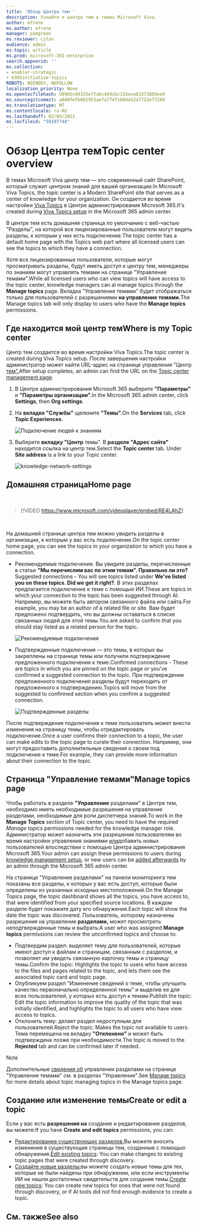 ```yaml
---
title: 'Обзор Центра тем '
description: Узнайте о центре тем в темах Microsoft Viva.
author: efrene
ms.author: efrene
manager: pamgreen
ms.reviewer: cjtan
audience: admin
ms.topic: article
ms.prod: microsoft-365-enterprise
search.appverid: ''
ms.collection:
- enabler-strategic
- m365initiative-topics
ROBOTS: NOINDEX, NOFOLLOW
localization_priority: None
ms.openlocfilehash: d9965c04335e77abc449cbc155ece63372869ee9
ms.sourcegitcommit: a048fefb081953aefa7747c08da52a7722e77288
ms.translationtype: MT
ms.contentlocale: ru-RU
ms.lasthandoff: 02/04/2021
ms.locfileid: "50107748"
---
```

# <a name="topic-center-overview"></a><span data-ttu-id="50cd0-103">Обзор Центра тем</span><span class="sxs-lookup"><span data-stu-id="50cd0-103">Topic center overview</span></span>


<span data-ttu-id="50cd0-104">В темах Microsoft Viva центр тем — это современный сайт SharePoint, который служит центром знаний для вашей организации.</span><span class="sxs-lookup"><span data-stu-id="50cd0-104">In Microsoft Viva Topics, the topic center is a Modern SharePoint site that serves as a center of knowledge for your organization.</span></span> <span data-ttu-id="50cd0-105">Он создается во время настройки [Viva Topics](set-up-topic-experiences.md) в Центре администрирования Microsoft 365.</span><span class="sxs-lookup"><span data-stu-id="50cd0-105">It's created during [Viva Topics setup](set-up-topic-experiences.md) in the Microsoft 365 admin center.</span></span>

<span data-ttu-id="50cd0-106">В центре тем есть домашняя страница по умолчанию с веб-частью "Разделы", на которой все лицензированные пользователи могут видеть разделы, к которым у них есть подключение.</span><span class="sxs-lookup"><span data-stu-id="50cd0-106">The topic center has a default home page with the Topics web part where all licensed users can see the topics to which they have a connection.</span></span> 

<span data-ttu-id="50cd0-107">Хотя все лицензированные пользователи, которые могут просматривать разделы, будут иметь доступ  к центру тем, менеджеры по знаниям могут управлять темами на странице "Управление темами".</span><span class="sxs-lookup"><span data-stu-id="50cd0-107">While all licensed users who can view topics will have access to the topic center, knowledge managers can al manage topics through the **Manage topics** page.</span></span> <span data-ttu-id="50cd0-108">Вкладка "Управление темами" будет отображаться только для пользователей с разрешениями **на управление темами.**</span><span class="sxs-lookup"><span data-stu-id="50cd0-108">The Manage topics tab will only display to users who have the **Manage topics** permissions.</span></span> 

## <a name="where-is-my-topic-center"></a><span data-ttu-id="50cd0-109">Где находится мой центр тем</span><span class="sxs-lookup"><span data-stu-id="50cd0-109">Where is my Topic center</span></span>

<span data-ttu-id="50cd0-110">Центр тем создается во время настройки Viva Topics.</span><span class="sxs-lookup"><span data-stu-id="50cd0-110">The topic center is created during Viva Topics setup.</span></span> <span data-ttu-id="50cd0-111">После завершения настройки администратор может найти URL-адрес на странице управления "Центр [тем".](https://docs.microsoft.com/microsoft-365/knowledge/topic-experiences-administration#to-access-topics-management-settings)</span><span class="sxs-lookup"><span data-stu-id="50cd0-111">After setup completes, an admin can find the URL on the [Topic center management page](https://docs.microsoft.com/microsoft-365/knowledge/topic-experiences-administration#to-access-topics-management-settings).</span></span>


1. <span data-ttu-id="50cd0-112">В Центре администрирования Microsoft 365 выберите **"Параметры"** и **"Параметры организации".**</span><span class="sxs-lookup"><span data-stu-id="50cd0-112">In the Microsoft 365 admin center, click **Settings**, then **Org settings**.</span></span>
2. <span data-ttu-id="50cd0-113">На **вкладке "Службы"** щелкните **"Темы".**</span><span class="sxs-lookup"><span data-stu-id="50cd0-113">On the **Services** tab, click **Topic Experiences**.</span></span>

    ![Подключение людей к знаниям](../media/admin-org-knowledge-options-completed.png) </br>

3. <span data-ttu-id="50cd0-115">Выберите **вкладку "Центр** темы". В **разделе "Адрес сайта"** находится ссылка на центр тем.</span><span class="sxs-lookup"><span data-stu-id="50cd0-115">Select the **Topic center** tab. Under **Site address** is a link to your Topic center.</span></span>

    ![knowledge-network-settings](../media/knowledge-network-settings-topic-center.png) </br>



## <a name="home-page"></a><span data-ttu-id="50cd0-117">Домашняя страница</span><span class="sxs-lookup"><span data-stu-id="50cd0-117">Home page</span></span>

</br>

> [!VIDEO https://www.microsoft.com/videoplayer/embed/RE4LAhZ]  

</br>


<span data-ttu-id="50cd0-118">На домашней странице центра тем можно увидеть разделы в организации, к которым у вас есть подключение.</span><span class="sxs-lookup"><span data-stu-id="50cd0-118">On the topic center home page, you can see the topics in your organization to which you have a connection.</span></span>

- <span data-ttu-id="50cd0-119">Рекомендуемые подключения. Вы увидите разделы, перечисленные в статье **"Мы перечислим вас по этим темам". Правильно ли это?**</span><span class="sxs-lookup"><span data-stu-id="50cd0-119">Suggested connections - You will see topics listed under **We've listed you on these topics. Did we get it right?**.</span></span> <span data-ttu-id="50cd0-120">В этих разделах предлагается подключение к теме с помощью ИИ.</span><span class="sxs-lookup"><span data-stu-id="50cd0-120">These are topics in which your connection to the topic has been suggested through AI.</span></span> <span data-ttu-id="50cd0-121">Например, вы можете быть автором связанного файла или сайта.</span><span class="sxs-lookup"><span data-stu-id="50cd0-121">For example, you may be an author of a related file or site.</span></span> <span data-ttu-id="50cd0-122">Вам будет предложено подтвердить, что вы должны оставаться в списке связанных людей для этой темы.</span><span class="sxs-lookup"><span data-stu-id="50cd0-122">You are asked to confirm that you should stay listed as a related person for the topic.</span></span>

   ![Рекомендуемые подключения](../media/knowledge-management/my-topics.png) </br>
 
- <span data-ttu-id="50cd0-124">Подтвержденные подключения — это темы, в которых вы закреплены на странице темы или получили подтверждение предложенного подключения к теме.</span><span class="sxs-lookup"><span data-stu-id="50cd0-124">Confirmed connections - These are topics in which you are pinned on the topic page or you've confirmed a suggested connection to the topic.</span></span> <span data-ttu-id="50cd0-125">При подтверждении предложенного подключения разделы будут переходить от предложенного к подтверждению.</span><span class="sxs-lookup"><span data-stu-id="50cd0-125">Topics will move from the suggested to confirmed section when you confirm a suggested connection.</span></span>
 
   ![Подтвержденные разделы](../media/knowledge-management/my-topics-confirmed.png) </br>

<span data-ttu-id="50cd0-127">После подтверждения подключения к теме пользователь может внести изменения на страницу темы, чтобы отредактировать подключение.</span><span class="sxs-lookup"><span data-stu-id="50cd0-127">Once a user confirms their connection to a topic, the user can make edits to the topic page to curate their connection.</span></span> <span data-ttu-id="50cd0-128">Например, они могут предоставить дополнительные сведения о своем под подключение к теме.</span><span class="sxs-lookup"><span data-stu-id="50cd0-128">For example, they can provide more information about their connection to the topic.</span></span>


## <a name="manage-topics-page"></a><span data-ttu-id="50cd0-129">Страница "Управление темами"</span><span class="sxs-lookup"><span data-stu-id="50cd0-129">Manage topics page</span></span>

<span data-ttu-id="50cd0-130">Чтобы работать в разделе **"Управление** разделами" в Центре  тем, необходимо иметь необходимые разрешения на управление разделами, необходимые для роли диспетчера знаний.</span><span class="sxs-lookup"><span data-stu-id="50cd0-130">To work in the **Manage Topics** section of Topic center, you need to have the required *Manage topics* permissions needed for the knowledge manager role.</span></span> <span data-ttu-id="50cd0-131">Администратор может назначить эти разрешения пользователям во время настройки [](topic-experiences-knowledge-rules.md) управления знаниями [или](set-up-topic-experiences.md)добавить новых пользователей впоследствии с помощью Центра администрирования Microsoft 365.</span><span class="sxs-lookup"><span data-stu-id="50cd0-131">Your admin can assign these permissions to users during [knowledge management setup](set-up-topic-experiences.md), or new users can be [added afterwards](topic-experiences-knowledge-rules.md) by an admin through the Microsoft 365 admin center.</span></span>

<span data-ttu-id="50cd0-132">На странице "Управление разделами" на панели мониторинга тем показаны все разделы, к которых у вас есть доступ, которые были определены из указанных исходных местоположений.</span><span class="sxs-lookup"><span data-stu-id="50cd0-132">On the Manage Topics page, the topic dashboard shows all the topics, you have access to, that were identified from your specified source locations.</span></span> <span data-ttu-id="50cd0-133">В каждом разделе будет покажите дату его обнаружения.</span><span class="sxs-lookup"><span data-stu-id="50cd0-133">Each topic will show the date the topic was discovered.</span></span> <span data-ttu-id="50cd0-134">Пользователь, которому назначены разрешения на управление **разделами,** может просмотреть неподтвержденные темы и выбрать:</span><span class="sxs-lookup"><span data-stu-id="50cd0-134">A user who was assigned **Manage topics** permissions can review the unconfirmed topics and choose to:</span></span>
- <span data-ttu-id="50cd0-135">Подтвердим раздел: выделяет тему для пользователей, которые имеют доступ к файлам и страницам, связанным с разделом, и позволяет им увидеть связанную карточку темы и страницу темы.</span><span class="sxs-lookup"><span data-stu-id="50cd0-135">Confirm the topic: Highlights the topic to users who have access to the files and pages related to the topic, and lets them see the associated topic card and topic page.</span></span>
- <span data-ttu-id="50cd0-136">Опубликуем раздел "Изменение сведений о теме, чтобы улучшить качество первоначально определенной темы" и выделив ее для всех пользователей, у которых есть доступ к темам.</span><span class="sxs-lookup"><span data-stu-id="50cd0-136">Publish the topic: Edit the topic information to improve the quality of the topic that was initially identified, and highlights the topic to all users who have view access to topics.</span></span> 
- <span data-ttu-id="50cd0-137">Отклонить тему: делает раздел недоступным для пользователей.</span><span class="sxs-lookup"><span data-stu-id="50cd0-137">Reject the topic: Makes the topic not available to users.</span></span> <span data-ttu-id="50cd0-138">Тема перемещена на вкладку **"Отклонено"** и может быть подтверждена позже при необходимости.</span><span class="sxs-lookup"><span data-stu-id="50cd0-138">The topic is moved to the **Rejected** tab and can be confirmed later if needed.</span></span> 

> [!Note] 
> <span data-ttu-id="50cd0-139">Дополнительные [сведения об](manage-topics.md) управлении разделами на странице "Управление темами" см. в разделах "Управление".</span><span class="sxs-lookup"><span data-stu-id="50cd0-139">See [Manage topics](manage-topics.md) for more details about topic managing topics in the Manage topics page.</span></span>


## <a name="create-or-edit-a-topic"></a><span data-ttu-id="50cd0-140">Создание или изменение темы</span><span class="sxs-lookup"><span data-stu-id="50cd0-140">Create or edit a topic</span></span>

<span data-ttu-id="50cd0-141">Если у вас есть **разрешения на** создание и редактирование разделов, вы можете:</span><span class="sxs-lookup"><span data-stu-id="50cd0-141">If you have **Create and edit topics** permissions, you can:</span></span>

- <span data-ttu-id="50cd0-142">[Редактирование существующих разделов.](edit-a-topic.md)Вы можете вносить изменения в существующие страницы тем, созданные с помощью обнаружения.</span><span class="sxs-lookup"><span data-stu-id="50cd0-142">[Edit existing topics](edit-a-topic.md): You can make changes to existing topic pages that were created through discovery.</span></span>
- <span data-ttu-id="50cd0-143">[Создайте новые разделы:](create-a-topic.md)вы можете создать новые темы для тех, которые не были найдены при обнаружении, или если инструменты ИИ не нашли достаточных свидетельств для создания темы.</span><span class="sxs-lookup"><span data-stu-id="50cd0-143">[Create new topics](create-a-topic.md): You can create new topics for ones that were not found through discovery, or if AI tools did not find enough evidence to create a topic.</span></span>






## <a name="see-also"></a><span data-ttu-id="50cd0-144">См. также</span><span class="sxs-lookup"><span data-stu-id="50cd0-144">See also</span></span>



  






